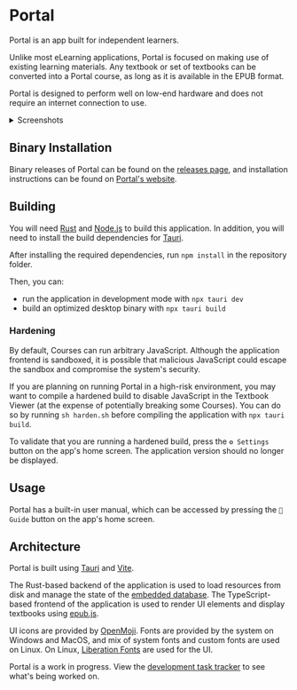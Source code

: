 # Portal

Portal is an app built for independent learners.

Unlike most eLearning applications, Portal is focused on making use of existing learning materials. Any textbook or set of textbooks can be converted into a Portal course, as long as it is available in the EPUB format.

Portal is designed to perform well on low-end hardware and does not require an internet connection to use.

<details>

<summary>Screenshots</summary>

![](docs/screenshots/screenshot-home.png)
![](docs/screenshots/screenshot-viewer.png)
![](docs/screenshots/screenshot-navigator-course.png)
![](docs/screenshots/screenshot-navigator-map.png)

</details>

## Binary Installation

Binary releases of Portal can be found on the [releases page](https://github.com/School-of-Life-Project/Portal/releases), and installation instructions can be found on [Portal's website](https://school-of-life-project.github.io/Portal/).

## Building

You will need [Rust](https://www.rust-lang.org/tools/install) and [Node.js](https://nodejs.org/en/download) to build this application. In addition, you will need to install the build dependencies for [Tauri](https://v2.tauri.app/start/prerequisites/).

After installing the required dependencies, run `npm install` in the repository folder.

Then, you can:
- run the application in development mode with `npx tauri dev`
- build an optimized desktop binary with `npx tauri build`

### Hardening

By default, Courses can run arbitrary JavaScript. Although the application frontend is sandboxed, it is possible that malicious JavaScript could escape the sandbox and compromise the system's security.

If you are planning on running Portal in a high-risk environment, you may want to compile a hardened build to disable JavaScript in the Textbook Viewer (at the expense of potentially breaking some Courses). You can do so by running `sh harden.sh` before compiling the application with `npx tauri build`.

To validate that you are running a hardened build, press the `⚙️ Settings` button on the app's home screen. The application version should no longer be displayed.

## Usage

Portal has a built-in user manual, which can be accessed by pressing the `📜 Guide` button on the app's home screen.

## Architecture

Portal is built using [Tauri](https://tauri.app) and [Vite](https://vitejs.dev).

The Rust-based backend of the application is used to load resources from disk and manage the state of the [embedded database](https://github.com/spacejam/sled). The TypeScript-based frontend of the application is used to render UI elements and display textbooks using [epub.js](https://github.com/futurepress/epub.js/).

UI icons are provided by [OpenMoji](https://openmoji.org). Fonts are provided by the system on Windows and MacOS, and mix of system fonts and custom fonts are used on Linux. On Linux, [Liberation Fonts](https://github.com/liberationfonts/liberation-fonts) are used for the UI.

Portal is a work in progress. View the [development task tracker](https://github.com/orgs/School-of-Life-Project/projects/1) to see what's being worked on.